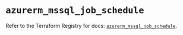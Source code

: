 # `azurerm_mssql_job_schedule`

Refer to the Terraform Registry for docs: [`azurerm_mssql_job_schedule`](https://registry.terraform.io/providers/hashicorp/azurerm/4.19.0/docs/resources/mssql_job_schedule).
